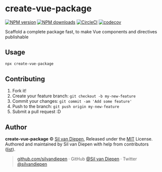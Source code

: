 # create-vue-package

[![NPM version](https://badgen.net/npm/v/create-vue-package)](https://npmjs.com/package/create-vue-package) [![NPM downloads](https://badgen.net/npm/dm/create-vue-package)](https://npmjs.com/package/create-vue-package) [![CircleCI](https://badgen.net/circleci/github/silvandiepen/create-vue-package/master)](https://circleci.com/gh/silvandiepen/create-vue-package/tree/master) [![codecov](https://codecov.io/gh/silvandiepen/create-vue-package/branch/master/graph/badge.svg)](https://codecov.io/gh/silvandiepen/create-vue-package)

Scaffold a complete package fast, to make Vue components and directives publishable

## Usage

```bash
npx create-vue-package
```

## Contributing

1. Fork it!
2. Create your feature branch: `git checkout -b my-new-feature`
3. Commit your changes: `git commit -am 'Add some feature'`
4. Push to the branch: `git push origin my-new-feature`
5. Submit a pull request :D

## Author

**create-vue-package** © [Sil van Diepen](https://github.com/silvandiepen), Released under the [MIT](./LICENSE) License.<br>
Authored and maintained by Sil van Diepen with help from contributors ([list](https://github.com/silvandiepen/create-vue-package/contributors)).

> [github.com/silvandiepen](https://github.com/silvandiepen) · GitHub [@Sil van Diepen](https://github.com/silvandiepen) · Twitter [@silvandiepen](https://twitter.com/silvandiepen)
